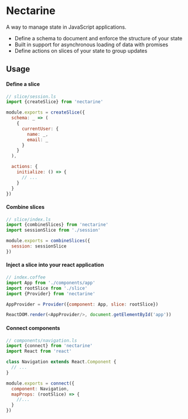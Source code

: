 # Nectarine

A way to manage state in JavaScript applications.

* Define a schema to document and enforce the structure of your state
* Built in support for asynchronous loading of data with promises
* Define actions on slices of your state to group updates

## Usage

#### Define a slice
```javascript
// slice/session.ls
import {createSlice} from 'nectarine'

module.exports = createSlice({
  schema: _ => (
    {
      currentUser: {
        name: _,
        email: _
      }
    }
  ),

  actions: {
    initialize: () => {
      // ...
    }
  }
})
```

#### Combine slices
```javascript
// slice/index.ls
import {combineSlices} from 'nectarine'
import sessionSlice from './session'

module.exports = combineSlices({
  session: sessionSlice
})
```

#### Inject a slice into your react application
```javascript
// index.coffee
import App from './components/app'
import rootSlice from './slice'
import {Provider} from 'nectarine'

AppProvider = Provider({component: App, slice: rootSlice})

ReactDOM.render(<AppProvider/>, document.getElementById('app'))
```


#### Connect components
```javascript
// components/navigation.ls
import {connect} from 'nectarine'
import React from 'react'

class Navigation extends React.Component {
  // ...
}

module.exports = connect({
  component: Navigation,
  mapProps: (rootSlice) => {
    //...
  }
})
```
